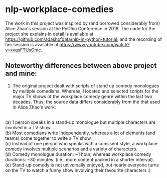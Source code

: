 # nlp-workplace-comedies

The work in this project was inspired by (and borrowed considerably from) Alice Zhao's session at the PyOhio Conference in 2018. The code for the project she explains in detail is available at https://github.com/adashofdata/nlp-in-python-tutorial, and the recording of her session is available at https://www.youtube.com/watch?v=xvqsFTUsOmc.
## Noteworthy differences between above project and mine:
1. The original project dealt with scripts of stand up comedy monologues by multiple comedians. Whereas, I located and selected scripts for the major TV shows of the workplace comedy genre within the last two decades. Thus, the source data differs considerably from the that used in Alice Zhao's work:
<br>
  (a) 1 person speaks in a stand-up monologue but multiple characters are involved in a TV show.<br>
  (b) Most comedians write independently, whereas a lot of elements (and teams) come together to write a TV show.<br>
  (c) Instead of one person who speaks with a consisent style, a workplace comedy involves multiple scenarios and a variety of characters.<br>
  (d) Comedy monologue duration: ~1 hour, whereas workplace comedy durations: ~30 minutes. (i.e., more content packed in a shorter interval).<br>
  (e) Stand-up comedy is not universally enjoyed, but nearly everyone turns on the TV to watch a funny show involving their favourite characters :)<br>

